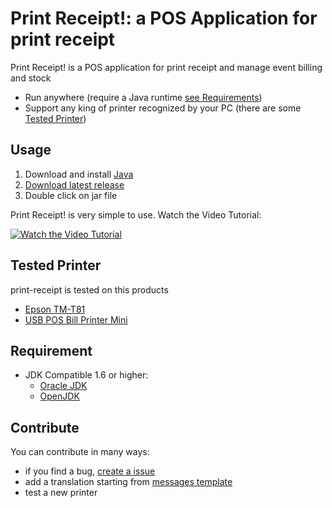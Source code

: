 # Print Receipt!: a POS Application for print receipt

Print Receipt! is a POS application for print receipt and manage 
event billing and stock    

* Run anywhere (require a Java runtime [see Requirements](#Requirement))
* Support any king of printer recognized by your PC (there are some [Tested Printer](#TestedOrinter)) 

## Usage

1. Download and install [Java](https://java.com/en/download/)
2. [Download latest release](https://github.com/michelelazzeri/print-receipt/releases/latest)
3. Double click on jar file

Print Receipt! is very simple to use. Watch the Video Tutorial:

[![Watch the Video Tutorial](http://img.youtube.com/vi/SpaAheKS8d0/0.jpg)](http://www.youtube.com/watch?v=SpaAheKS8d0)

## Tested Printer
print-receipt is tested on this products
 
* [Epson TM-T81](https://www.google.it/?ie=UTF-8#q=Epson+thermal+printer+TM-T81)
* [USB POS Bill Printer Mini](https://www.google.it/?ie=UTF-8#q=USB+POS+Bill+Printer+Mini)

## Requirement

* JDK Compatible 1.6 or higher:
  * [Oracle JDK](https://java.com/en/download/)
  * [OpenJDK](http://openjdk.java.net/install)

## Contribute

You can contribute in many ways:

* if you find a bug, [create a issue](/michelelazzeri/print-receipt/issues/new) 
* add a translation starting from [messages template](https://github.com/michelelazzeri/print-receipt/blob/master/src/main/java/org/printreceipt/messages_lang.properties)
* test a new printer


   

